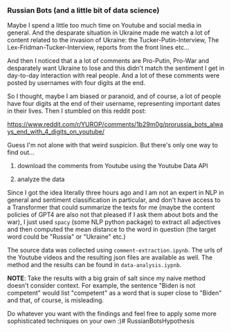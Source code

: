 
### Russian Bots (and a little bit of data science)

Maybe I spend a little too much time on Youtube and social media in general. And the desparate situation in Ukraine made me watch a lot of content related to the invasion of Ukraine: the Tucker-Putin-Interview, The Lex-Fridman-Tucker-Interview, reports from the front lines etc...

And then I noticed that a a lot of comments are Pro-Putin, Pro-War and desparately want Ukraine to lose and this didn't match the sentiment I get in day-to-day interaction with real people. And a lot of these comments were posted by usernames with four digits at the end.

So I thought, maybe I am biased or paranoid, and of course, a lot of people have four digits at the end of their username, representing important dates in their lives. Then I stumbled on this reddit post:

https://www.reddit.com/r/YUROP/comments/1b29m0g/prorussia_bots_always_end_with_4_digits_on_youtube/

Guess I'm not alone with that weird suspicion. But there's only one way to find out...

1. download the comments from Youtube using the Youtube Data API

2. analyze the data

Since I got the idea literally three hours ago and I am not an expert in NLP in general and sentiment classification in particular, and don't have access to a Transformer that could summarize the texts for me (maybe the content policies of GPT4 are also not that pleased if I ask them about bots and the war), I just used `spacy` (some NLP python package) to extract all adjectives and then computed the mean distance to the word in question (the target word could be "Russia" or "Ukraine" etc.)

The source data was collected using `comment-extraction.ipynb`. The urls of the Youtube videos and the resulting json files are available as well. The method and the results can be found in `data-analysis.iypnb`.

**NOTE**: Take the results with a big grain of salt since my naive method doesn't consider context. For example, the sentence "Biden is not competent" would list "competent" as a word that is super close to "Biden" and that, of course, is misleading.

Do whatever you want with the findings and feel free to apply some more sophisticated techniques on your own :)# RussianBotsHypothesis

